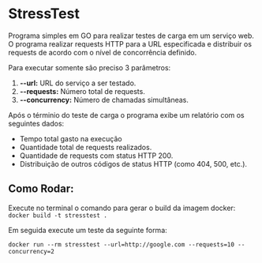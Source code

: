 # StressTest

Programa simples em GO para realizar testes de carga em um serviço web.
O programa realizar requests HTTP para a URL especificada e distribuir os requests de acordo com o nível de concorrência definido.

Para executar somente são preciso 3 parâmetros: 
1. **--url:** URL do serviço a ser testado.
2. **--requests:** Número total de requests.
3. **--concurrency:** Número de chamadas simultâneas.

Após o términio do teste de carga o programa exibe um relatório com os seguintes dados:
- Tempo total gasto na execução
- Quantidade total de requests realizados.
- Quantidade de requests com status HTTP 200.
- Distribuição de outros códigos de status HTTP (como 404, 500, etc.).

## Como Rodar:

Execute no terminal o comando para gerar o build da imagem docker: `docker build -t stresstest .`

Em seguida execute um teste da seguinte forma:

`docker run --rm stresstest --url=http://google.com --requests=10 --concurrency=2`